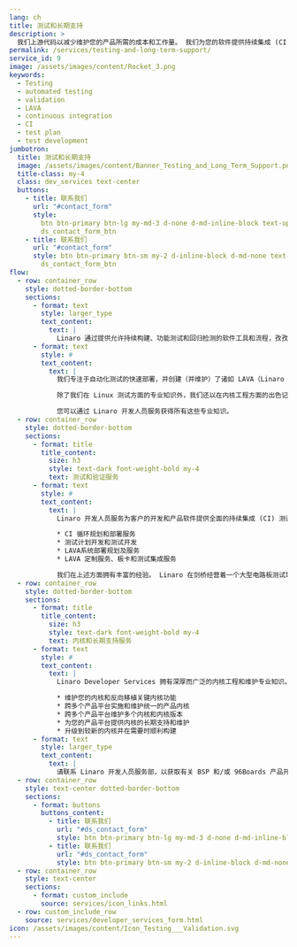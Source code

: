 ```yaml
---
lang: ch
title: 测试和长期支持
description: >
  我们上游代码以减少维护您的产品所需的成本和工作量。 我们为您的软件提供持续集成 (CI) 和自动验证，以确保尽可能高的质量。
permalink: /services/testing-and-long-term-support/
service_id: 9
image: /assets/images/content/Rocket_3.png
keywords:
  - Testing
  - automated testing
  - validation
  - LAVA
  - continuous integration
  - CI
  - test plan
  - test development
jumbotron:
  title: 测试和长期支持
  image: /assets/images/content/Banner_Testing_and_Long_Term_Support.png
  title-class: my-4
  class: dev_services text-center
  buttons:
    - title: 联系我们
      url: "#contact_form"
      style:
        btn btn-primary btn-lg my-md-3 d-none d-md-inline-block text-uppercase
        ds_contact_form_btn
    - title: 联系我们
      url: "#contact_form"
      style: btn btn-primary btn-sm my-2 d-inline-block d-md-none text-uppercase
        ds_contact_form_btn
flow:
  - row: container_row
    style: dotted-border-bottom
    sections:
      - format: text
        style: larger_type
        text_content:
          text: |
            Linaro 通过提供允许持续构建、功能测试和回归检测的软件工具和流程，孜孜不倦地致力于提高 Linux 和 Zephyr 等操作系统内核的质量。
      - format: text
        style: #
        text_content:
          text: |
            我们专注于自动化测试的快速部署，并创建（并维护）了诸如 LAVA（Linaro 的自动验证架构）和 LKFT（Linaro 的内核功能测试）等项目，以帮助维护内核的质量。

            除了我们在 Linux 测试方面的专业知识外，我们还以在内核工程方面的出色记录而闻名。 多年来，无论是公司还是员工，Linaro 都在每个 Linux 内核版本的贡献者中排名前十。

            您可以通过 Linaro 开发人员服务获得所有这些专业知识。
  - row: container_row
    style: dotted-border-bottom
    sections:
      - format: title
        title_content:
          size: h3
          style: text-dark font-weight-bold my-4
          text: 测试和验证服务
      - format: text
        style: #
        text_content:
          text: |
            Linaro 开发人员服务为客户的开发和产品软件提供全面的持续集成 (CI) 测试。 我们提供以下服务：

            * CI 循环规划和部署服务
            * 测试计划开发和测试开发
            * LAVA系统部署规划及服务
            * LAVA 定制服务、板卡和测试集成服务

            我们在上述方面拥有丰富的经验。 Linaro 在剑桥经营着一个大型电路板测试场，十多年来一直在测试我们的会员和客户端硬件。 该实验室以自动化和可重复的方式执行引导加载程序和内核测试，测试产品和电路板的图像。
  - row: container_row
    style: dotted-border-bottom
    sections:
      - format: title
        title_content:
          size: h3
          style: text-dark font-weight-bold my-4
          text: 内核和长期支持服务
      - format: text
        style: #
        text_content:
          text: |
            Linaro Developer Services 拥有深厚而广泛的内核工程和维护专业知识。 我们是 Linux 内核 LTS（长期支持）方面的专家，可以帮助您：

            * 维护您的内核和反向移植关键内核功能
            * 跨多个产品平台实施和维护统一的产品内核
            * 跨多个产品平台维护多个内核和内核版本
            * 为您的产品平台提供内核的长期支持和维护
            * 升级到较新的内核并在需要时顺利构建
      - format: text
        style: larger_type
        text_content:
          text: |
            请联系 Linaro 开发人员服务部，以获取有关 BSP 和/或 96Boards 产品开发的帮助。
  - row: container_row
    style: text-center dotted-border-bottom
    sections:
      - format: buttons
        buttons_content:
          - title: 联系我们
            url: "#ds_contact_form"
            style: btn btn-primary btn-lg my-md-3 d-none d-md-inline-block ds_contact_form_btn
          - title: 联系我们
            url: "#ds_contact_form"
            style: btn btn-primary btn-sm my-2 d-inline-block d-md-none ds_contact_form_btn
  - row: container_row
    style: text-center
    sections:
      - format: custom_include
        source: services/icon_links.html
  - row: custom_include_row
    source: services/developer_services_form.html
icon: /assets/images/content/Icon_Testing___Validation.svg
---
```

